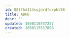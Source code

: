 ```yaml
---
id: 08lfhd114sujdrdforphl88
title: ADHD
desc: ''
updated: 1650116757257
created: 1650115517898
---
```



